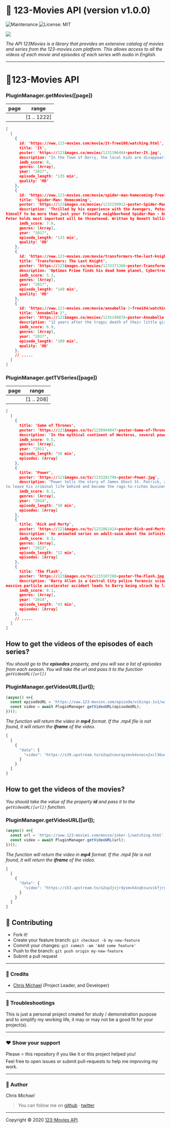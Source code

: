 # 🚩 **123-Movies API** (version v1.0.0)

<img alt="Maintenance" src="https://img.shields.io/badge/Maintained%3F-yes-green.svg">          <img alt="License: MIT" src="https://img.shields.io/badge/License-MIT-yellow.svg">
<img src="https://img.shields.io/badge/123MOVIES-API-blue" alt="">

<a href="https://nodei.co/npm/123-movies/"><img src="https://nodei.co/npm/123-movies.png"></a>

*The API 123Movies is a library that provides an extensive catalog of movies and series from the 123-movies.com platform. This allows access to all the videos of each movie and episodes of each series with audio in English.*

---


# 📝123-Movies API


### PluginManager.getMovies([page])

|   page   |  range     |
|----------|-------------
|          | [1 .. 1222] |

```json
[
  [
    {
      id: 'https://vww.123-movies.com/movie/it-free100/watching.html',
      title: 'It',
      poster: 'https://123images.co/movies/1231396484-poster-It.jpg',
      description: "In the Town of Derry, the local kids are disappearing one by one, leaving behind bloody remains. In a place known as 'The Barrens', a group of seven kids are united by their horrifying and strange encounters with an evil clown and their determination to kill It. Written by Emma Chapman",
      imdb_score: 8,
      genres: [Array],
      year: '2017',
      episode_length: '135 min',
      quality: 'HD'
    },
    {
      id: 'https://vww.123-movies.com/movie/spider-man-homecoming-free113/watching.html',
      title: 'Spider-Man: Homecoming',
      poster: 'https://123images.co/movies/1232250912-poster-Spider-Man-Homecoming.jpg',
      description: 'Thrilled by his experience with the Avengers, Peter returns home, where he lives with his Aunt May, under the watchful eye of his new mentor Tony Stark, Peter tries to fall back into his normal daily routine - distracted by thoughts of proving 
himself to be more than just your friendly neighborhood Spider-Man - but when the Vulture emerges as a new villain, everything that 
Peter holds most important will be threatened. Written by Benett Sullivan',
      imdb_score: 7.9,
      genres: [Array],
      year: '2017',
      episode_length: '133 min',
      quality: 'HD'
    },
    {
      id: 'https://vww.123-movies.com/movie/transformers-the-last-knight-free126/watching.html',
      title: 'Transformers: The Last Knight',
      poster: 'https://123images.co/movies/1233371366-poster-Transformers-The-Last-Knight.jpg',
      description: 'Optimus Prime finds his dead home planet, Cybertron, in which he comes to find he was responsible for its destruction. He finds a way to bring Cybertron back to life, but in order to do so, Optimus needs to find an artifact that is on Earth.', 
      imdb_score: 5.3,
      genres: [Array],
      year: '2017',
      episode_length: '149 min',
      quality: 'HD'
    },
    {
      id: 'https://vww.123-movies.com/movie/annabelle-2-free104/watching.html',
      title: 'Annabelle 2',
      poster: 'https://123images.co/movies/1235140878-poster-Annabelle-2.jpg',
      description: "12 years after the tragic death of their little girl, a dollmaker and his wife welcome a nun and several girls from a shuttered orphanage into their home, where they soon become the target of the dollmaker's possessed creation, Annabelle.",    
      imdb_score: 6.9,
      genres: [Array],
      year: '2017',
      episode_length: '109 min',
      quality: 'HD'
    },
    // .....
  ]
]
```

### PluginManager.getTVSeries([page])

|   page   |  range     |
|----------|-------------
|          | [1 .. 208] |

```json
[
  [
    {
      title: 'Game of Thrones',
      poster: 'https://123images.co/tv/1230944947-poster-Game-of-Thrones.jpg',
      description: 'In the mythical continent of Westeros, several powerful families fight for control of the Seven Kingdoms. As conflict erupts in the kingdoms of men, an ancient enemy rises once again to threaten them all. Meanwhile, the last heirs of a recently usurped dynasty plot to take back their homeland from across the Narrow Sea. Written by Sam Gray',
      imdb_score: 9.5,
      genres: [Array],
      year: '2011',
      episode_length: '56 min',
      episodes: [Array]
    },
    {
      title: 'Power',
      poster: 'https://123images.co/tv/1233281796-poster-Power.jpg',
      description: "Power tells the story of James Ghost St. Patrick, a wealthy New York City nightclub owner who caters to the city's elite. He wants to build an empire, turn the club into a Fortune 500 business, but there's just one problem: Ghost is living a double life. When he is not in the club, he is the kingpin of the most lucrative drug network in New York for a very high-level clientele. His marriage, family and business all become unknowingly threatened as he is tempted 
to leave his criminal life behind and become the rags-to-riches businessman he wants to be most of all. Written by Jiilo_Kim",
      imdb_score: 8.1,
      genres: [Array],
      year: '2014',
      episode_length: '50 min',
      episodes: [Array]
    },
    {
      title: 'Rick and Morty',
      poster: 'https://123images.co/tv/1232861424-poster-Rick-and-Morty.jpg',
      description: 'An animated series on adult-swim about the infinite adventures of Rick, a genius alcoholic and careless scientist, with his grandson Morty, a 14 year-old anxious boy who is not so smart, but always tries to lead his grandfather with his own morale compass. Together, they explore the infinite universes; causing mayhem and running into trouble. Written by Ruben Galaviz',
      imdb_score: 9.3,
      genres: [Array],
      year: '2013',
      episode_length: '22 min',
      episodes: [Array]
    },
    {
      title: 'The Flash',
      poster: 'https://123images.co/tv/1233107288-poster-The-Flash.jpg',
      description: 'Barry Allen is a Central City police forensic scientist with a reasonably happy life, despite the childhood trauma of a mysterious red and yellow lightning killing his mother and framing his father. All that changes when a 
massive particle accelerator accident leads to Barry being struck by lightning in his lab. Coming out of coma nine months later, Barry and his new friends at S.T.A.R labs find that he now has the ability to move at superhuman speed. Furthermore, Barry learns that he is but one of many affected by that event, most of whom are using their powers for evil. Determined to make a difference, Barry dedicates his life to fighting such threats, as The Flash. While he gains allies he never expected, there are also secret forces determined to aid and manipulate him for their own agenda. Written by Kenneth Chisholm ([email protected])',
      imdb_score: 8.1,
      genres: [Array],
      year: '2014',
      episode_length: '43 min',
      episodes: [Array]
    },
    // .....
  ]
]   
```

## How to get the videos of the episodes of each series?
*You should go to the **episodes** property, and you will see a list of episodes from each season. You will take the url and pass it to the function `getVideoURL([url])`*

### PluginManager.getVideoURL([url]);

```javascript
(async() =>{
  const episodeURL = 'https://vww.123-movies.com/episode/vikings-1x1/watching.html'
  const video = await PluginManager.getVideoURL(episodeURL);
})();
```

*The function will return the video in **mp4** format. If the .mp4 file is not found, it will return the **iframe** of the video.*

```javascript
[
  [
    {
      "data": {
        "video": "https://s39.upstream.to/o2up2ceuraysmvk4xsecu2xcl36uqlu3rguuezlbnrrfkua5wrmdb6uuzhcq/v.mp4"
      }
    }
  ]
]
```

## How to get the videos of the movies?
*You should take the value of the property **id** and pass it to the `getVideoURL([url])` function.*

### PluginManager.getVideoURL([url]);

```javascript
(async() =>{
  const url = 'https://vww.123-movies.com/movie/joker-1/watching.html';
  const video = await PluginManager.getVideoURL(url);
})();
```

*The function will return the video in **mp4** format. If the .mp4 file is not found, it will return the **iframe** of the video.*

```javascript
[
  [
    {
      "data": {
        "video": "https://s53.upstream.to/o2up3jvjr4ysmvk4xqksuzvikfjrgkyynbnb6c7j626eddozcgque2fttu6a/v.mp4"
      }
    }
  ]
]
```

## **:handshake: Contributing**

- Fork it!
- Create your feature branch: `git checkout -b my-new-feature`
- Commit your changes: `git commit -am 'Add some feature'`
- Push to the branch: `git push origin my-new-feature`
- Submit a pull request

---

### **:busts_in_silhouette: Credits**

- [Chris Michael](https://github.com/ChrisMichaelPerezSantiago) (Project Leader, and Developer)

---

### **:anger: Troubleshootings**

This is just a personal project created for study / demonstration purpose and to simplify my working life, it may or may
not be a good fit for your project(s).

---

### **:heart: Show your support**

Please :star: this repository if you like it or this project helped you!\
Feel free to open issues or submit pull-requests to help me improving my work.


---


### **:robot: Author**

_*Chris Michael*_

> You can follow me on
[github](https://github.com/ChrisMichaelPerezSantiago)&nbsp;&middot;&nbsp;[twitter](https://twitter.com/Chris5855M)

---

Copyright © 2020 [123-Movies API](https://github.com/ChrisMichaelPerezSantiago/123-movies).
